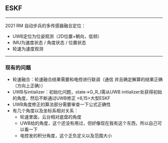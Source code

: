 ## ESKF

---

2021 RM 自动步兵的多传感器融合定位：

- UWB定位为位姿观测（2D位置+朝向，低频）
- IMU为速度状态 / 角度状态 / 位置状态
- 轮速为速度观测

---

### 现有的问题

- 轮速融合：轮速融合结果需要和电控进行联调（通信 并且确定解算的结果正确（方向上正确））
- UWB与intializer：初始化问题，state->G_R_I需从UWB initializer处获得初始的角度，然后不断通过UWB修正      <6,15>大型ESKF
- UWB角度修正的算法部分需要审查一下公式正确性
- 有几个角度以及坐标系相对关系：
  - 轮速里面，云台相对底盘的角度
  - UWB给的角度，这个还没有用过，但好像现在我有这个东西，所以自己可以看一下
  - 电控发的积分角度，这个正负定义以及范围大小

